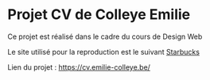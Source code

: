 # Projet CV de Colleye Emilie 

Ce projet est réalisé dans le cadre du cours de Design Web 

Le site utilisé pour la reproduction est le suivant [Starbucks](https://www.starbucksathome.com/be/fr-be/recettes/vanilla-latte/ "lien du site web starbucks at home")

Lien du projet : https://cv.emilie-colleye.be/
